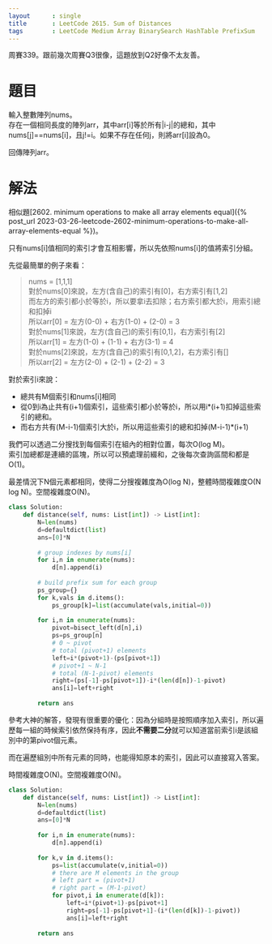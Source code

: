 ```yaml
--- 
layout      : single
title       : LeetCode 2615. Sum of Distances
tags        : LeetCode Medium Array BinarySearch HashTable PrefixSum
---
```

周賽339。跟前幾次周賽Q3很像，這題放到Q2好像不太友善。  

# 題目
輸入整數陣列nums。  
存在一個相同長度的陣列arr，其中arr[i]等於所有|i-j|的總和，其中nums[j]==nums[i]，且j!=i。如果不存在任何j，則將arr[i]設為0。  

回傳陣列arr。  

# 解法
相似題[2602. minimum operations to make all array elements equal]({% post_url 2023-03-26-leetcode-2602-minimum-operations-to-make-all-array-elements-equal %})。  

只有nums[i]值相同的索引才會互相影響，所以先依照nums[i]的值將索引分組。  

先從最簡單的例子來看：  
> nums = [1,1,1]  
> 對於nums[0]來說，左方(含自己)的索引有[0]，右方索引有[1,2]  
> 而左方的索引都小於等於i，所以要拿i去扣除；右方索引都大於i，用索引總和扣掉i  
> 所以arr[0] = 左方(0-0) + 右方(1-0) + (2-0) = 3  
> 對於nums[1]來說，左方(含自己)的索引有[0,1]，右方索引有[2]  
> 所以arr[1] = 左方(1-0) + (1-1) + 右方(3-1) = 4  
> 對於nums[2]來說，左方(含自己)的索引有[0,1,2]，右方索引有[]  
> 所以arr[2] = 左方(2-0) + (2-1) + (2-2) = 3  

對於索引i來說：  
- 總共有M個索引和nums[i]相同  
- 從0到i為止共有(i+1)個索引，這些索引都小於等於i，所以用i\*(i+1)扣掉這些索引的總和。  
- 而右方共有(M-i-1)個索引大於i，所以用這些索引的總和扣掉(M-i-1)\*(i+1)  

我們可以透過二分搜找到每個索引在組內的相對位置，每次O(log M)。  
索引加總都是連續的區塊，所以可以預處理前綴和，之後每次查詢區間和都是O(1)。  

最差情況下N個元素都相同，使得二分搜複雜度為O(log N)，整體時間複雜度O(N log N)。空間複雜度O(N)。  

```python
class Solution:
    def distance(self, nums: List[int]) -> List[int]:
        N=len(nums)
        d=defaultdict(list)
        ans=[0]*N
        
        # group indexes by nums[i]
        for i,n in enumerate(nums):
            d[n].append(i)
            
        # build prefix sum for each group
        ps_group={}
        for k,vals in d.items():
            ps_group[k]=list(accumulate(vals,initial=0))
                
        for i,n in enumerate(nums):
            pivot=bisect_left(d[n],i)
            ps=ps_group[n]
            # 0 ~ pivot
            # total (pivot+1) elements
            left=i*(pivot+1)-(ps[pivot+1])
            # pivot+1 ~ N-1
            # total (N-1-pivot) elements
            right=(ps[-1]-ps[pivot+1])-i*(len(d[n])-1-pivot)
            ans[i]=left+right
        
        return ans
```

參考大神的解答，發現有很重要的優化：因為分組時是按照順序加入索引，所以遍歷每一組的時候索引依然保持有序，因此**不需要二分**就可以知道當前索引i是該組別中的第pivot個元素。  

而在遍歷組別中所有元素的同時，也能得知原本的索引，因此可以直接寫入答案。  

時間複雜度O(N)。空間複雜度O(N)。  

```python
class Solution:
    def distance(self, nums: List[int]) -> List[int]:
        N=len(nums)
        d=defaultdict(list)
        ans=[0]*N
        
        for i,n in enumerate(nums):
            d[n].append(i)
            
        for k,v in d.items():
            ps=list(accumulate(v,initial=0))
            # there are M elements in the group
            # left part = (pivot+1)
            # right part = (M-1-pivot)
            for pivot,i in enumerate(d[k]):
                left=i*(pivot+1)-ps[pivot+1]
                right=ps[-1]-ps[pivot+1]-(i*(len(d[k])-1-pivot))
                ans[i]=left+right
        
        return ans
```